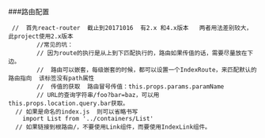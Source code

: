 ###路由配置 
    
     //  首先react-router  截止到20171016  有2.x 和4.x版本   两者用法差别较大，此project使用2.x版本
            //常见的坑：
            // 因为route的执行是从上到下匹配执行的，路由如果传值的话，需要尽量放在下边。
            //  路由可以嵌套，每级嵌套的时候，都可以设置一个IndexRoute，来匹配默认的路由指向  该标签没有path属性
            //  传值的获取  路由冒号传值：this.props.params.paramName
            // URL的查询字符串/foo?bar=baz，可以用this.props.location.query.bar获取。
      // 如果是命名的index.js  则可以省略书写
        import List from '../containers/List'
      // 如果链接到根路由/，不要使用Link组件，而要使用IndexLink组件。

